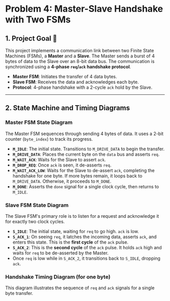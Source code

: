 # Problem 4: Master-Slave Handshake with Two FSMs

## 1. Project Goal 🤝
This project implements a communication link between two Finite State Machines (FSMs), a **Master** and a **Slave**. The Master sends a burst of 4 bytes of data to the Slave over an 8-bit data bus. The communication is synchronized using a **4-phase `req`/`ack` handshake protocol**.

- **Master FSM**: Initiates the transfer of 4 data bytes.
- **Slave FSM**: Receives the data and acknowledges each byte.
- **Protocol**: 4-phase handshake with a 2-cycle `ack` hold by the Slave.

---
## 2. State Machine and Timing Diagrams

### Master FSM State Diagram
The Master FSM sequences through sending 4 bytes of data. It uses a 2-bit counter (`byte_index`) to track its progress.

- **`M_IDLE`**: The initial state. Transitions to `M_DRIVE_DATA` to begin the transfer.
- **`M_DRIVE_DATA`**: Places the current byte on the `data` bus and asserts `req`.
- **`M_WAIT_ACK`**: Waits for the Slave to assert `ack`.
- **`M_DROP_REQ`**: Once `ack` is seen, it de-asserts `req`.
- **`M_WAIT_ACK_LOW`**: Waits for the Slave to de-assert `ack`, completing the handshake for one byte. If more bytes remain, it loops back to `M_DRIVE_DATA`. Otherwise, it proceeds to `M_DONE`.
- **`M_DONE`**: Asserts the `done` signal for a single clock cycle, then returns to `M_IDLE`.


### Slave FSM State Diagram
The Slave FSM's primary role is to listen for a request and acknowledge it for exactly two clock cycles.

- **`S_IDLE`**: The initial state, waiting for `req` to go high. `ack` is low.
- **`S_ACK_1`**: On seeing `req`, it latches the incoming data, asserts `ack`, and enters this state. This is the **first cycle** of the `ack` pulse.
- **`S_ACK_2`**: This is the **second cycle** of the `ack` pulse. It holds `ack` high and waits for `req` to be de-asserted by the Master.
- Once `req` is low while in `S_ACK_2`, it transitions back to `S_IDLE`, dropping `ack`.


### Handshake Timing Diagram (for one byte)
This diagram illustrates the sequence of `req` and `ack` signals for a single byte transfer.
